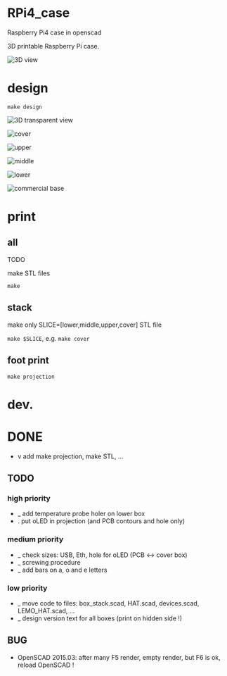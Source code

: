 # RPi4_case

Raspberry Pi4 case in openscad

3D printable Raspberry Pi case.

![3D view](3Dview.png)

# design

`make design`

![3D transparent view](3Dview_tranparent.png)

![cover](box_cover.png)

![upper](box_upper.png)

![middle](box_middle.png)

![lower](box_lower.png)

![commercial base](base_box.jpg)

# print

## all

TODO

make STL files

`make`

## stack

make only SLICE=[lower,middle,upper,cover] STL file

`make $SLICE`, e.g. `make cover`

## foot print

`make projection`

# dev.

# DONE

- v add make projection, make STL, ...

## TODO

### high priority

- _ add temperature probe holer on lower box
- . put oLED in projection (and PCB contours and hole only)

### medium priority

- _ check sizes: USB, Eth, hole for oLED (PCB <-> cover box)
- _ screwing procedure
- _ add bars on a, o and e letters

### low priority

- _ move code to files: box_stack.scad, HAT.scad, devices.scad, LEMO_HAT.scad, ...
- _ design version text for all boxes (print on hidden side !)

## BUG

- OpenSCAD 2015.03: after many F5 render, empty render, but F6 is ok, reload OpenSCAD !

